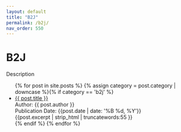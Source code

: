 ```yaml
---
layout: default
title: "B2J"
permalink: /b2j/
nav_order: 550
---
```

<h1 class="category-title">B2J</h1>
<p>Description</p>
<ul>
  {% for post in site.posts %}
    {% assign category = post.category | downcase %}{% if category == 'b2j' %}
      <li class="article-list">
        <a href="{{ post.url | prepend: site.baseurl }}">{{ post.title }}</a><br>
        <div class="author">Author: {{ post.author }}</div>
        <div class="publication-date">Publication Date: <time datetime="{{post.date | date: '%F'}}">{{post.date | date: '%B %d, %Y'}}</time></div>
        <div class="excerpt">{{post.excerpt | strip_html | truncatewords:55 }}</div>
      </li>
    {% endif %}
  {% endfor %}
</ul>
